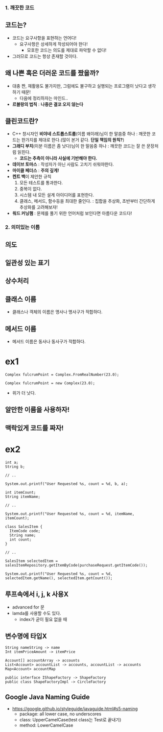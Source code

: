 ### 1. 깨끗한 코드

## 코드는?

- 코드는 요구사항을 표현하는 언어다!
  - 요구사항은 상세하게 작성되어야 한다!
    - 모호한 코드는 의도를 제대로 파악할 수 없다!
- 그러므로 코드는 항상 존재할 것이다.

## 왜 나쁜 혹은 더러운 코드를 짰을까?

- 대충 짠, 재활용도 불가지만, 그럼에도 불구하고 실행되는 프로그램이 낫다고 생각하기 때문!
  - 다음에 정리하자는 마인드..
- **르블랑의 법칙** : **나중은 결코 오지 않는다**

## 클린코드란?

- C++ 창시자인 **비야네 스트롭스트룹**(이름 왜이래)님이 한 말씀중 하나
  : 깨끗한 코드는 한가지를 제대로 한다.(많이 본거 같다. **단일 책임의 원칙?**)
- **그래디 부치**(이분 이름은 좀 낫다)님이 한 말씀중 하나
  : 깨끗한 코드는 잘 쓴 문장처럼 읽힌다.
  - **코드는 추측이 아니라 사실에 기반해야 한다.**
- **데이브 토마스**
  : 작성자가 아닌 사람도 고치기 쉬워야한다.
- **마이클 페더스**
  : **주의 깊게!**
- **켄트 백**이 제안한 규칙
  1. 모든 테스트를 통과한다.
  2. 중복이 없다.
  3. 시스템 내 모든 설계 아이디어를 표현한다.
  4. 클래스, 메서드, 함수등을 최대한 줄인다.
     : 집합을 추상화, 초반부터 간단하게 추상화를 고려해보자!
- **워드 커닝햄**
  : 문제를 풀기 위한 언어처럼 보인다면 아름다운 코드다!

### 2. 의미있는 이름

## 의도

## 일관성 있는 표기

## 상수처리

## 클래스 이름

- 클래스나 객체의 이름은 명사나 명사구가 적합하다.

## 메서드 이름

- 메서드 이름은 동사나 동사구가 적합하다.

# ex1

```
Complex fulcrumPoint = Complex.FromRealNumber(23.0);
```

```
Complex fulcrumPoint = new Complex(23.0);
```

- 위가 더 낫다.

## 알만한 이름을 사용하자!

## 맥락있게 코드를 짜자!

# ex2

```
int a;
String b;

// ..

System.out.printf("User Requested %s, count = %d, b, a);
```

```
int itemCount;
String itemName;

// ..

System.out.printf("User Requested %s, count = %d, itemName, itemCount);
```

```
class SalesItem {
  ItemCode code;
  String name;
  int count;
}

// ..

SalesItem selectedItem = salesItemRepository.getItemByCode(purchaseRequest.getItemCode());

System.out.printf("User Requested %s, count = %d, selectedItem.getName(), selectedItem.getCount());
```

## 루프속에서 i, j, k 사용X

- advanced for 문
- lamda를 사용할 수도 있다.
  - index가 굳이 필요 없을 때

## 변수명에 타입X

```
String nameString -> name
Int itemPriceAmount -> itemPrice

Account[] accountArray -> accounts
List<Account> accountList -> accounts, accountList -> accounts
Map<Account> accountMap

public interface IShapeFactory -> ShapeFactory
public class ShapeFactoryImpl -> CircleFactory
```

## Google Java Naming Guide

- https://google.github.io/styleguide/javaguide.html#s5-naming
  - package: all lower case, no underscores
  - class: UpperCamelCase(test class는 Test로 끝내기)
  - method: LowerCamelCase
